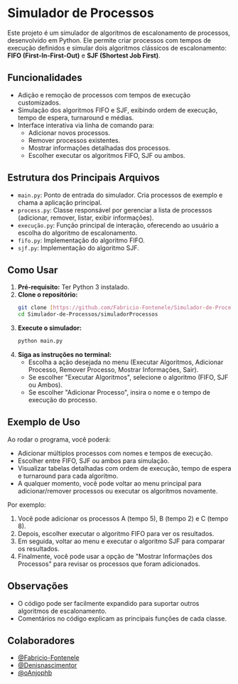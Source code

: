 # Simulador de Processos

Este projeto é um simulador de algoritmos de escalonamento de processos, desenvolvido em Python. Ele permite criar processos com tempos de execução definidos e simular dois algoritmos clássicos de escalonamento: **FIFO (First-In-First-Out)** e **SJF (Shortest Job First)**.

## Funcionalidades

- Adição e remoção de processos com tempos de execução customizados.
- Simulação dos algoritmos FIFO e SJF, exibindo ordem de execução, tempo de espera, turnaround e médias.
- Interface interativa via linha de comando para:
    - Adicionar novos processos.
    - Remover processos existentes.
    - Mostrar informações detalhadas dos processos.
    - Escolher executar os algoritmos FIFO, SJF ou ambos.

## Estrutura dos Principais Arquivos

- `main.py`: Ponto de entrada do simulador. Cria processos de exemplo e chama a aplicação principal.
- `process.py`: Classe responsável por gerenciar a lista de processos (adicionar, remover, listar, exibir informações).
- `execução.py`: Função principal de interação, oferecendo ao usuário a escolha do algoritmo de escalonamento.
- `fifo.py`: Implementação do algoritmo FIFO.
- `sjf.py`: Implementação do algoritmo SJF.

## Como Usar

1.  **Pré-requisito:** Ter Python 3 instalado.
2.  **Clone o repositório:**
    ```bash
    git clone [https://github.com/Fabricio-Fontenele/Simulador-de-Processos.git](https://github.com/Fabricio-Fontenele/Simulador-de-Processos.git)
    cd Simulador-de-Processos/simuladorProcessos
    ```
3.  **Execute o simulador:**
    ```bash
    python main.py
    ```
4.  **Siga as instruções no terminal:**
    - Escolha a ação desejada no menu (Executar Algoritmos, Adicionar Processo, Remover Processo, Mostrar Informações, Sair).
    - Se escolher "Executar Algoritmos", selecione o algoritmo (FIFO, SJF ou Ambos).
    - Se escolher "Adicionar Processo", insira o nome e o tempo de execução do processo.

## Exemplo de Uso

Ao rodar o programa, você poderá:

- Adicionar múltiplos processos com nomes e tempos de execução.
- Escolher entre FIFO, SJF ou ambos para simulação.
- Visualizar tabelas detalhadas com ordem de execução, tempo de espera e turnaround para cada algoritmo.
- A qualquer momento, você pode voltar ao menu principal para adicionar/remover processos ou executar os algoritmos novamente.

Por exemplo:
1.  Você pode adicionar os processos A (tempo 5), B (tempo 2) e C (tempo 8).
2.  Depois, escolher executar o algoritmo FIFO para ver os resultados.
3.  Em seguida, voltar ao menu e executar o algoritmo SJF para comparar os resultados.
4.  Finalmente, você pode usar a opção de "Mostrar Informações dos Processos" para revisar os processos que foram adicionados.

## Observações

- O código pode ser facilmente expandido para suportar outros algoritmos de escalonamento.
- Comentários no código explicam as principais funções de cada classe.

## Colaboradores

- [@Fabricio-Fontenele](https://github.com/Fabricio-Fontenele)
- [@Denisnascimentor](https://github.com/Denisnascimentor)
- [@oAnjophb](https://github.com/oAnjophb)


